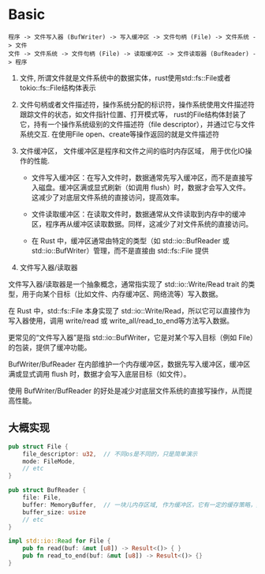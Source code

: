 # Basic

```
程序 -> 文件写入器 (BufWriter) -> 写入缓冲区 -> 文件句柄 (File) -> 文件系统 -> 文件
文件 -> 文件系统 -> 文件句柄 (File) -> 读取缓冲区 -> 文件读取器 (BufReader) -> 程序
```

1. 文件, 所谓文件就是文件系统中的数据实体，rust使用std::fs::File或者tokio::fs::File结构体表示

2. 文件句柄或者文件描述符，操作系统分配的标识符，操作系统使用文件描述符跟踪文件的状态，如文件指针位置、打开模式等， rust的File结构体封装了它，持有一个操作系统级别的文件描述符（file descriptor），并通过它与文件系统交互. 在使用File open、create等操作返回的就是文件描述符

3. 文件缓冲区， 文件缓冲区是程序和文件之间的临时内存区域， 用于优化IO操作的性能.

    + 文件写入缓冲区：在写入文件时，数据通常先写入缓冲区，而不是直接写入磁盘。缓冲区满或显式刷新（如调用 flush）时，数据才会写入文件。这减少了对底层文件系统的直接访问，提高效率。

    + 文件读取缓冲区：在读取文件时，数据通常从文件读取到内存中的缓冲区，程序再从缓冲区读取数据。同样，这减少了对文件系统的直接访问。

    + 在 Rust 中，缓冲区通常由特定的类型（如 std::io::BufReader 或 std::io::BufWriter）管理，而不是直接由 std::fs::File 提供

4. 文件写入器/读取器

文件写入器/读取器是一个抽象概念，通常指实现了 std::io::Write/Read trait 的类型，用于向某个目标（比如文件、内存缓冲区、网络流等）写入数据。

在 Rust 中，std::fs::File 本身实现了 std::io::Write/Read，所以它可以直接作为写入器使用，调用 write/read 或 write_all/read_to_end等方法写入数据。

更常见的“文件写入器”是指 std::io::BufWriter<T>，它是对某个写入目标（例如 File）的包装，提供了缓冲功能。

BufWriter/BufReader 在内部维护一个内存缓冲区，数据先写入缓冲区，缓冲区满或显式调用 flush 时，数据才会写入底层目标（如文件）。

使用 BufWriter/BufReader 的好处是减少对底层文件系统的直接写操作，从而提高性能。


## 大概实现

```rust
pub struct File {
    file_descriptor: u32,  // 不同os是不同的，只是简单演示
    mode: FileMode,
    // etc
}

pub struct BufReader {
    file: File,
    buffer: MemoryBuffer,  // 一块儿内存区域, 作为缓冲区，它有一定的缓存策略，数据先进入这里，根据缓存策略决定何时真正写入文件中
    buffer_size: usize
    // etc
}

impl std::io::Read for File {
    pub fn read(buf: &mut [u8]) -> Result<()> { }
    pub fn read_to_end(buf: &mut [u8]) -> Result<()> {}
}
```
